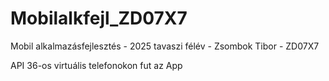 # Mobilalkfejl_ZD07X7
Mobil alkalmazásfejlesztés - 2025 tavaszi félév - Zsombok Tibor - ZD07X7

API 36-os virtuális telefonokon fut az App
